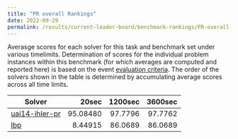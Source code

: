```yaml
---
title: "PR overall Rankings"
date: 2022-09-29
permalink: /results/current-leader-board/benchmark-rankings/PR-overall-rankings
---
```



Averasge scores for each solver for this task and benchmark set under various timelimits.  Determination of scores for the individual problem instances within this benchmark (for which averages are computed and reported here) is based on the event [evaluation criteria](https://uaicompetition.github.io/uci-2022/results/evaluation-criteria/).  The order of the solvers shown in the table is determined by accumulating average scores across all time limits.

|                           Solver                            |  20sec   | 1200sec | 3600sec |
| ----------------------------------------------------------- | -------: | ------: | ------: |
| [uai14-ihler-pr](../solver-scores/uai14-ihler-pr-scores.md) | 95.08480 | 97.7796 | 97.7762 |
| [lbp](../solver-scores/lbp-scores.md)                       |  8.44915 | 86.0689 | 86.0689 |

